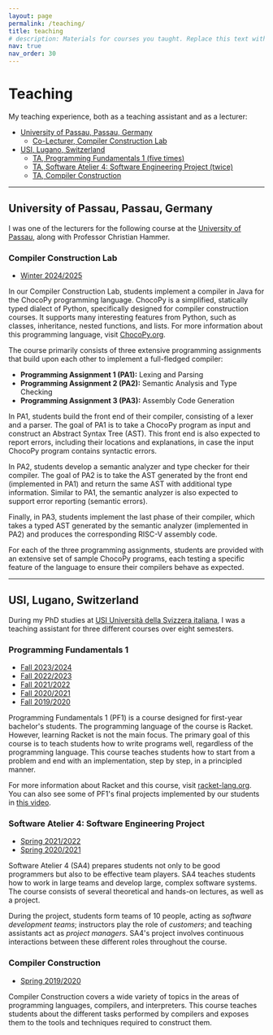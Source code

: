 ```yaml
---
layout: page
permalink: /teaching/
title: teaching
# description: Materials for courses you taught. Replace this text with your description.
nav: true
nav_order: 30
---
```


# Teaching

My teaching experience, both as a teaching assistant and as a lecturer:

<!-- TOC start (generated with https://github.com/derlin/bitdowntoc) -->

- [University of Passau, Passau, Germany](#university-of-passau-passau-germany)
   * [Co-Lecturer, Compiler Construction Lab](#compiler-construction-lab)
- [USI, Lugano, Switzerland](#usi-lugano-switzerland)
   * [TA, Programming Fundamentals 1 (five times)](#programming-fundamentals-1)
   * [TA, Software Atelier 4: Software Engineering Project (twice)](#software-atelier-4-software-engineering-project)
   * [TA, Compiler Construction](#compiler-construction)

<!-- TOC end -->

---

## University of Passau, Passau, Germany

I was one of the lecturers for the following course at the [University of Passau](https://www.uni-passau.de), along with Professor Christian Hammer.

### Compiler Construction Lab  
- [Winter 2024/2025](https://www.fim.uni-passau.de/software-engineering-i/lehrstuhlteam/personendetails?config_id=232ee5ad516ac92bf590f99ac8c2baa8&module=TemplateLecturedetails&range_id=d33789fe6848842635609cb3c3a3ff66&seminar_id=55f222b1ddb736dbee2ec627faf45279&cHash=f4c6375dd28bbc0be140eccbb4abe7f4)

In our Compiler Construction Lab, students implement a compiler in Java for the ChocoPy programming language.
ChocoPy is a simplified, statically typed dialect of Python, specifically designed for compiler construction courses. It supports many interesting features from Python, such as classes, inheritance, nested functions, and lists.
For more information about this programming language, visit [ChocoPy.org](https://ChocoPy.org).

The course primarily consists of three extensive programming assignments that build upon each other to implement a full-fledged compiler:

- **Programming Assignment 1 (PA1):** Lexing and Parsing  
- **Programming Assignment 2 (PA2):** Semantic Analysis and Type Checking  
- **Programming Assignment 3 (PA3):** Assembly Code Generation  

In PA1, students build the front end of their compiler, consisting of a lexer and a parser. The goal of PA1 is to take a ChocoPy program as input and construct an Abstract Syntax Tree (AST). This front end is also expected to report errors, including their locations and explanations, in case the input ChocoPy program contains syntactic errors.

In PA2, students develop a semantic analyzer and type checker for their compiler. The goal of PA2 is to take the AST generated by the front end (implemented in PA1) and return the same AST with additional type information.
Similar to PA1, the semantic analyzer is also expected to support error reporting (semantic errors).

Finally, in PA3, students implement the last phase of their compiler, which takes a typed AST generated by the semantic analyzer (implemented in PA2) and produces the corresponding RISC-V assembly code.

For each of the three programming assignments, students are provided with an extensive set of sample ChocoPy programs, each testing a specific feature of the language to ensure their compilers behave as expected.

---

## USI, Lugano, Switzerland

During my PhD studies at [USI Università della Svizzera italiana](https://www.usi.ch), I was a teaching assistant for three different courses over eight semesters.

### Programming Fundamentals 1
- [Fall 2023/2024](https://search.usi.ch/en/courses/35268178/programming-fundamentals-1)
- [Fall 2022/2023](https://search.usi.ch/en/courses/35265698/programming-fundamentals-1)
- [Fall 2021/2022](https://search.usi.ch/en/courses/35263600/programming-fundamentals-1)
- [Fall 2020/2021](https://search.usi.ch/en/courses/35262255/programming-fundamentals-1)
- [Fall 2019/2020](https://search.usi.ch/en/courses/35260902/programming-fundamentals-1)

Programming Fundamentals 1 (PF1) is a course designed for first-year bachelor's students.
The programming language of the course is Racket.
However, learning Racket is not the main focus.
The primary goal of this course is to teach students how to write programs well, regardless of the programming language.
This course teaches students how to start from a problem and end with an implementation, step by step, in a principled manner.

For more information about Racket and this course, visit [racket-lang.org](https://racket-lang.org/).
You can also see some of PF1's final projects implemented by our students in [this video](https://www.youtube.com/watch?v=DhnO80Oj5_8).

### Software Atelier 4: Software Engineering Project
- [Spring 2021/2022](https://search.usi.ch/en/courses/35263656/software-atelier-4-software-engineering-project)
- [Spring 2020/2021](https://search.usi.ch/en/courses/35262270/software-atelier-4-software-engineering-project)

Software Atelier 4 (SA4) prepares students not only to be good programmers but also to be effective team players.
SA4 teaches students how to work in large teams and develop large, complex software systems.
The course consists of several theoretical and hands-on lectures, as well as a project.

During the project, students form teams of 10 people, acting as *software development teams*; instructors play the role of *customers*; and teaching assistants act as *project managers*.
SA4's project involves continuous interactions between these different roles throughout the course.

### Compiler Construction
- [Spring 2019/2020](https://search.usi.ch/en/courses/35260839/compiler-construction)

Compiler Construction covers a wide variety of topics in the areas of programming languages, compilers, and interpreters. This course teaches students about the different tasks performed by compilers and exposes them to the tools and techniques required to construct them.
